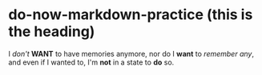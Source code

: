 # do-now-markdown-practice (this is the heading)
I *don't* **WANT** to have memories anymore, nor do I **want** to *remember any*, and even if I wanted to, I'm **not** in a state to **do** so.
